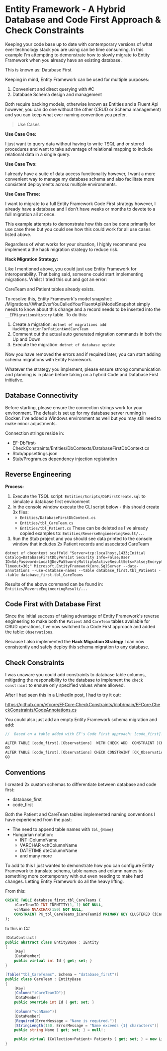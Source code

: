 # Entity Framework - A Hybrid Database and Code First Approach & Check Constraints

Keeping your code base up to date with contemporary versions of what ever technology stack you are using can be time consuming. In this example I'm attempting to demonstrate how to slowly migrate to Entity Framework when you already have an existing database.

This is known as: Database First

Keeping in mind, Entity Framework can be used for multiple purposes:

1. Convenient and direct querying with #C
2. Database Schema design and management

Both require backing models, otherwise known as Entities and a Fluent Api however, you can do one without the other (CRUD or Schema management) and you can keep what ever naming convention you prefer.

> Use Cases

**Use Case One:**

I just want to query data without having to write TSQL and or stored procedures and want to take advantage of relational mapping to include relational data in a single query.

**Use Case Two:**

I already have a suite of data access functionality however, I want a more convenient way to manage my database schema and also facilitate more consistent deployments across multiple environments.

**Use Case Three:**

I want to migrate to a full Entity Framework Code First strategy however, I already have a database and I don't have weeks or months to devote to a full migration all at once.

This example attempts to demonstrate how this can be done primarily for use case three but you could see how this could work for all use cases listed above.

Regardless of what works for your situation, I highly recommend you implement a the hack migration strategy to reduce risk. 

**Hack Migration Strategy:**

Like I mentioned above, you could just use Entity Framework for interoperability. That being said, someone could start implementing migrations. Whilst I tried this out and got an error:

CareTeam and Patient tables already exists. 

To resolve this, Entity Framework's model snapshot: /Migrations/{WhatEverYouCalledYourFluentApi}ModelSnapshot simply needs to know about this change and a record needs to be inserted into the `__EFMigrationsHistory` table. To do this:

1. Create a migration: `dotnet ef migrations add HackMigrationForPatientAndCareTeam`
2. Comment out the actual auto generated migration commands in both the Up and Down
3. Execute the migration: `dotnet ef database update`

Now you have removed the errors and if required later, you can start adding schema migrations with Entity Framework. 

Whatever the strategy you implement, please ensure strong communication and planning is in place before taking on a hybrid Code and Database First initiative.

## Database Connectivity

Before starting, please ensure the connection strings work for your environment. The default is set up for my database server running in Docker. I've added a Windows environment as well but you may still need to make minor adjustments.

Connection strings reside in:

- EF-DbFirst-CheckConstraints/Entities/DbContexts/DatabaseFirstDbContext.cs
- Stub/appsettings.json
- Stub/Program.cs dependency injection registration


## Reverse Engineering

**Process:**

1. Execute the TSQL script: `Entities/Scripts/DbFirstCreate.sql` to simulate a database first environment 
2. In the console window execute the CLI script below - this should create 3x files:
    - `Entities/DatabaseFirstDbContext.cs`
    - `Entities/tbl_CareTeam.cs`
    - `Entities/tbl_Patient.cs`
    These can be deleted as I've already copied examples to: `Entities/ReverseEngineeringResult/...`
3. Run the Stub project and you should see data printed to the console window that includes 2x Patient records and associated CareTeam

```cli
dotnet ef dbcontext scaffold "Server=tcp:localhost,1433;Initial Catalog=DatabaseFirstDb;Persist Security Info=False;User ID=SA;Password=Local@DevPa55word;MultipleActiveResultSets=False;Encrypt=True;TrustServerCertificate=True;Connection Timeout=30;" Microsoft.EntityFrameworkCore.SqlServer --data-annotations --use-database-names --table database_first.tbl_Patients --table database_first.tbl_CareTeams
```

Results of the above command can be found in: `Entities/ReverseEngineeringResult/...`

## Code First with Database First

Since the initial success of taking advantage of Entity Framework's reverse engineering to make both the `Patient` and `CareTeam` tables available for CRUD operations, I've now switched to a Code First approach and added the table: `Observations`.

Because I also implemented the **Hack Migration Strategy** I can now consistently and safely deploy this schema migration to any database.

## Check Constraints

I was unaware you could add constraints to database table columns, mitigating the responsibility to the database to implement the `check constraint` to ensure only specified values where allowed. 

After I had seen this in a LinkedIn post, I had to try it out:

https://github.com/efcore/EFCore.CheckConstraints/blob/main/EFCore.CheckConstraints/CodeAnnotations.cs

You could also just add an empty Entity Framework schema migration and add:

```c#
//  Based on a table added with EF's Code First approach: [code_first].[Observations]

ALTER TABLE [code_first].[Observations]  WITH CHECK ADD  CONSTRAINT [CK_Observations_Status_Enum] CHECK  (([Status]>=(0) AND [Status]<=(3)))
GO
ALTER TABLE [code_first].[Observations] CHECK CONSTRAINT [CK_Observations_Status_Enum]
GO
```


## Conventions

I created 2x custom schemas to differentiate between database and code first:

- database_first
- code_first

Both the Patient and CareTeam tables implemented naming conventions I have experienced from the past:

- The need to append table names with `tbl_{Name}`
- Hungarian notation:
  - INT iColumnName
  - VARCHAR vchColumnName
  - DATETIME dteColumnName
  - and many more

To add to this I just wanted to demonstrate how you can configure Entity Framework to translate schema, table names and column names to something more contemporary with out even needing to make hard changes. Letting Entity Framework do all the heavy lifting.

From this:

```sql
CREATE TABLE database_first.tbl_CareTeams (
    iCareTeamID INT IDENTITY(1, 1) NOT NULL,
    vchName NVARCHAR(150) NOT NULL,
    CONSTRAINT PK_tbl_CareTeams_iCareTeamId PRIMARY KEY CLUSTERED (iCareTeamID)
);
```

to this in C#

```c#
[DataContract]
public abstract class EntityBase : IEntity
{
	[Key]
	[DataMember]
	public virtual int Id { get; set; }
}

[Table("tbl_CareTeams", Schema = "database_first")]
public class CareTeam : EntityBase
{
    [Key]
    [Column("iCareTeamID")]
    [DataMember]
    public override int Id { get; set; }
    
    [Column("vchName")]
    [DataMember]
    [Required(ErrorMessage = "Name is required.")]
    [StringLength(150, ErrorMessage = "Name exceeds {1} characters")]
    public string Name { get; set; } = null!;

    public virtual ICollection<Patient> Patients { get; set; } = new List<Patient>();
}
```